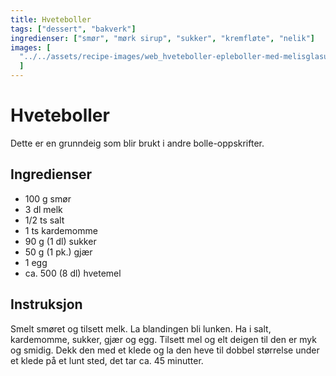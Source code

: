 ```yaml
---
title: Hveteboller
tags: ["dessert", "bakverk"]
ingredienser: ["smør", "mørk sirup", "sukker", "kremfløte", "nelik"]
images: [
  "../../assets/recipe-images/web_hveteboller-epleboller-med-melisglasur-mandelboller-vaniljeboller.jpg",
  ]
---
```


# Hveteboller

Dette er en grunndeig som blir brukt i andre bolle-oppskrifter.

## Ingredienser

- 100 g smør
- 3 dl melk
- 1/2 ts salt
- 1 ts kardemomme
- 90 g (1 dl) sukker
- 50 g (1 pk.) gjær
- 1 egg
- ca. 500 (8 dl) hvetemel

## Instruksjon

Smelt smøret og tilsett melk. La blandingen bli lunken. Ha i salt, kardemomme, sukker, gjær og egg. Tilsett mel og elt deigen til den er myk og smidig. Dekk den med et klede og la den heve til dobbel størrelse under et klede på et lunt sted, det tar ca. 45 minutter.
